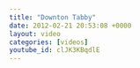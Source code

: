 ```yaml
---
title: "Downton Tabby"
date: 2012-02-21 20:53:08 +0000
layout: video
categories: [videos]
youtube_id: clJK3KBqdlE
---
```

